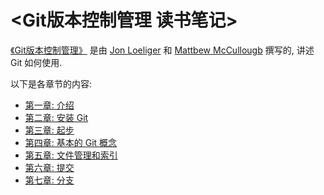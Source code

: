 # <Git版本控制管理 读书笔记> #

[《Git版本控制管理》](https://book.douban.com/subject/5311565/) 是由 [Jon Loeliger](http://www.oreilly.com/pub/au/3596) 和 [Mattbew McCullougb](http://www.oreilly.com/pub/au/4747) 撰写的, 讲述 Git 如何使用.

以下是各章节的内容:

- [第一章: 介绍](./chapter01.md)
- [第二章: 安装 Git](./chapter02.md)
- [第三章: 起步](./chapter03.md)
- [第四章: 基本的 Git 概念](./chapter04.md)
- [第五章: 文件管理和索引](./chapter05.md)
- [第六章: 提交](./chapter06.md)
- [第七章: 分支](./chapter07.md)
